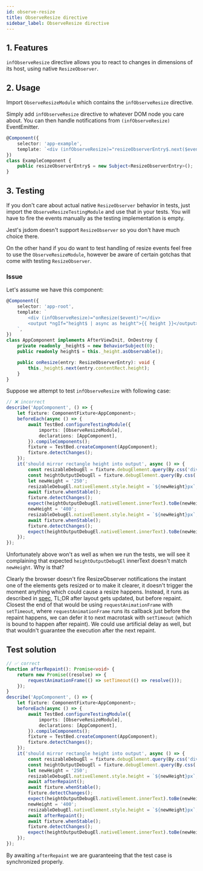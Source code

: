 ```yaml
---
id: observe-resize
title: ObserveResize directive
sidebar_label: ObserveResize directive
---
```


## 1. Features

`infObserveResize` directive allows you to react to changes in dimensions of its host, using native `ResizeObserver`.

## 2. Usage

Import `ObserveResizeModule` which contains the `infObserveResize` directive.

Simply add `infObserveResize` directive to whatever DOM node you care about. You can then handle notifications from `(infObserveResize)` EventEmitter.

```ts
@Component({
	selector: 'app-example',
	template: `<div (infObserveResize)="resizeObserverEntry$.next($event)>{{ resizeObserverEntry$ | async }}</div>`,
})
class ExampleComponent {
	public resizeObserverEntry$ = new Subject<ResizeObserverEntry>();
}
```

## 3. Testing

If you don't care about actual native `ResizeObserver` behavior in tests, just import the `ObserveResizeTestingModule` and use that in your tests. You will have to fire the events manually as the testing implementation is empty.

Jest's jsdom doesn't support `ResizeObserver` so you don't have much choice there.

On the other hand if you do want to test handling of resize events feel free to use the `ObserveResizeModule`, however be aware of certain gotchas that come with testing `ResizeObserver`.

### Issue

Let's assume we have this component:

```ts
@Component({
	selector: 'app-root',
	template: `
		<div (infObserveResize)="onResize($event)"></div>
		<output *ngIf="height$ | async as height">{{ height }}</output>
	`,
})
class AppComponent implements AfterViewInit, OnDestroy {
	private readonly _height$ = new BehaviorSubject(0);
	public readonly height$ = this._height.asObservable();

	public onResize(entry: ResizeObserverEntry): void {
		this._height$.next(entry.contentRect.height);
	}
}
```

Suppose we attempt to test `infObserveResize` with following case:

```ts
// ❌ incorrect
describe('AppComponent', () => {
	let fixture: ComponentFixture<AppComponent>;
	beforeEach(async () => {
		await TestBed.configureTestingModule({
			imports: [ObserveResizeModule],
			declarations: [AppComponent],
		}).compileComponents();
		fixture = TestBed.createComponent(AppComponent);
		fixture.detectChanges();
	});
	it('should mirror rectangle height into output', async () => {
		const resizableDebugEl = fixture.debugElement.query(By.css('div'));
		const heightOutputDebugEl = fixture.debugElement.query(By.css('output'));
		let newHeight = '250';
		resizableDebugEl.nativeElement.style.height = `${newHeight}px`;
		await fixture.whenStable();
		fixture.detectChanges();
		expect(heightOutputDebugEl.nativeElement.innerText).toBe(newHeight);
		newHeight = '400';
		resizableDebugEl.nativeElement.style.height = `${newHeight}px`;
		await fixture.whenStable();
		fixture.detectChanges();
		expect(heightOutputDebugEl.nativeElement.innerText).toBe(newHeight);
	});
});
```

Unfortunately above won't as well as when we run the tests, we will see it complaining that expected `heightOutputDebugEl` innerText doesn't match `newHeight`. Why is that?

Clearly the browser doesn't fire ResizeObserver notifications the instant one of the elements gets resized or to make it clearer, it doesn't trigger the moment anything which could cause a resize happens. Instead, it runs as described in [spec](https://www.w3.org/TR/resize-observer/#html-event-loop), TL;DR after layout gets updated, but before repaint. Closest the end of that would be using `requestAnimationFrame` with `setTimeout`, where `requestAnimationFrame` runs its callback just before the repaint happens, we can defer it to next macrotask with `setTimeout` (which is bound to happen after repaint). We could use artificial delay as well, but that wouldn't guarantee the execution after the next repaint.

## Test solution

```ts
// ✅ correct
function afterRepaint(): Promise<void> {
	return new Promise((resolve) => {
		requestAnimationFrame(() => setTimeout(() => resolve()));
	});
}
describe('AppComponent', () => {
	let fixture: ComponentFixture<AppComponent>;
	beforeEach(async () => {
		await TestBed.configureTestingModule({
			imports: [ObserveResizeModule],
			declarations: [AppComponent],
		}).compileComponents();
		fixture = TestBed.createComponent(AppComponent);
		fixture.detectChanges();
	});
	it('should mirror rectangle height into output', async () => {
		const resizableDebugEl = fixture.debugElement.query(By.css('div'));
		const heightOutputDebugEl = fixture.debugElement.query(By.css('output'));
		let newHeight = '250';
		resizableDebugEl.nativeElement.style.height = `${newHeight}px`;
		await afterRepaint();
		await fixture.whenStable();
		fixture.detectChanges();
		expect(heightOutputDebugEl.nativeElement.innerText).toBe(newHeight);
		newHeight = '400';
		resizableDebugEl.nativeElement.style.height = `${newHeight}px`;
		await afterRepaint();
		await fixture.whenStable();
		fixture.detectChanges();
		expect(heightOutputDebugEl.nativeElement.innerText).toBe(newHeight);
	});
});
```

By awaiting `afterRepaint` we are guaranteeing that the test case is synchronized properly.
